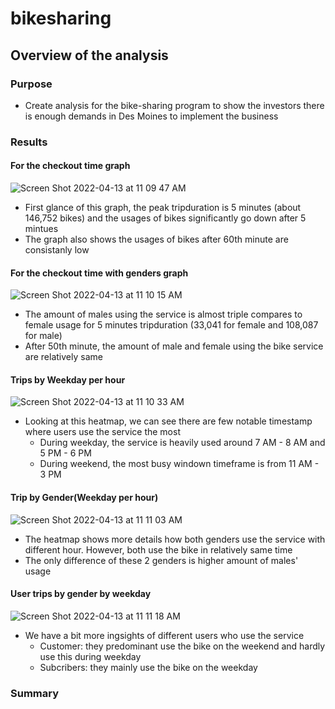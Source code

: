 # bikesharing
## Overview of the analysis
### Purpose
  - Create analysis for the bike-sharing program to show the investors there is enough demands in Des Moines to implement the business
### Results
#### For the checkout time graph
 
  ![Screen Shot 2022-04-13 at 11 09 47 AM](https://user-images.githubusercontent.com/63434761/163244427-778d9c65-7ba7-4ce4-af20-f350cb9517ef.png)
  
  - First glance of this graph, the peak tripduration is 5 minutes (about 146,752 bikes) and the usages of bikes significantly go down after 5 mintues
  - The graph also shows the usages of bikes after 60th minute are consistanly low

#### For the checkout time with genders graph

  ![Screen Shot 2022-04-13 at 11 10 15 AM](https://user-images.githubusercontent.com/63434761/163247268-06ca25e3-24b4-42d1-884d-ec401b5beaa2.png)

  - The amount of males using the service is almost triple compares to female usage for 5 minutes tripduration (33,041 for female and 108,087 for male)
  - After 50th minute, the amount of male and female using the bike service are relatively same

#### Trips by Weekday per hour

  ![Screen Shot 2022-04-13 at 11 10 33 AM](https://user-images.githubusercontent.com/63434761/163248870-ecb1e2d4-79f9-46ee-8c31-e69733aa7270.png)
  
  - Looking at this heatmap, we can see there are few notable timestamp where users use the service the most
    + During weekday, the service is heavily used around 7 AM - 8 AM and 5 PM - 6 PM
    + During weekend, the most busy windown timeframe is from 11 AM - 3 PM

#### Trip by Gender(Weekday per hour) 

  ![Screen Shot 2022-04-13 at 11 11 03 AM](https://user-images.githubusercontent.com/63434761/163249744-bfedaccb-a820-4c70-ba6a-a939a0e2c581.png)
  
  - The heatmap shows more details how both genders use the service with different hour. However, both use the bike in relatively same time
  - The only difference of these 2 genders is higher amount of males' usage

#### User trips by gender by weekday

  ![Screen Shot 2022-04-13 at 11 11 18 AM](https://user-images.githubusercontent.com/63434761/163251961-75faa732-6878-4fea-a8e8-5a7deec898b9.png)
  
  - We have a bit more ingsights of different users who use the service
    + Customer: they predominant use the bike on the weekend and hardly use this during weekday
    + Subcribers: they mainly use the bike on the weekday
 
 ### Summary
 
